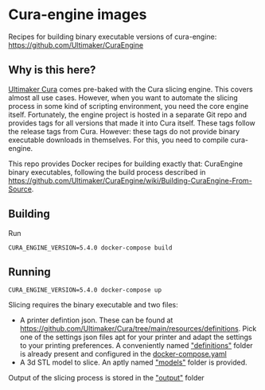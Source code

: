 # Cura-engine images

Recipes for building binary executable versions of cura-engine: https://github.com/Ultimaker/CuraEngine

## Why is this here?

[Ultimaker Cura](https://github.com/Ultimaker/Cura) comes pre-baked with the Cura slicing engine. This covers almost all
use cases. However, when you want to automate the slicing process in some kind of scripting environment, you need the
core engine itself. Fortunately, the engine project is hosted in a separate Git repo and provides tags for all versions
that made it into Cura itself. These tags follow the release tags from Cura. However: these tags do not provide binary
executable downloads in themselves. For this, you need to compile cura-engine.

This repo provides Docker recipes for building exactly that: CuraEngine binary executables, following the build 
process described in https://github.com/Ultimaker/CuraEngine/wiki/Building-CuraEngine-From-Source.

## Building

Run 
```shell
CURA_ENGINE_VERSION=5.4.0 docker-compose build
```

## Running

```shell
CURA_ENGINE_VERSION=5.4.0 docker-compose up
```

Slicing requires the binary executable and two files: 
- A printer defintion json. These can be found at https://github.com/Ultimaker/Cura/tree/main/resources/definitions. 
  Pick one of the settings json files apt for your printer and adapt the settings to your printing preferences. A 
  conveniently named ["definitions"](definitions) folder is already present and configured in the
  [docker-compose.yaml](docker-compose.yaml) 
- A 3d STL model to slice. An aptly named ["models"](models) folder is provided.

Output of the slicing process is stored in the ["output"](output) folder
